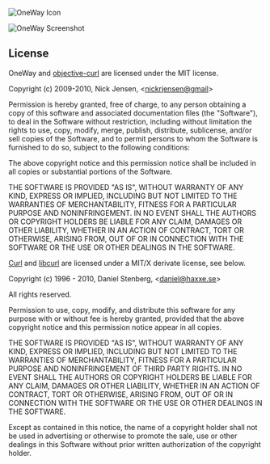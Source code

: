 ![OneWay Icon](https://raw.github.com/nrj/OneWay/master/Icon.png)

![OneWay Screenshot](https://raw.github.com/nrj/OneWay/master/Screenshot.png)

## License

OneWay and [objective-curl](https://github.com/nrj/objective-curl) are licensed under the MIT license.

Copyright (c) 2009-2010, Nick Jensen, &lt;[nickrjensen@gmail](mailto:nickrjensen@gmail.com)&gt;

Permission is hereby granted, free of charge, to any person obtaining a copy
of this software and associated documentation files (the "Software"), to deal
in the Software without restriction, including without limitation the rights
to use, copy, modify, merge, publish, distribute, sublicense, and/or sell
copies of the Software, and to permit persons to whom the Software is
furnished to do so, subject to the following conditions:

The above copyright notice and this permission notice shall be included in
all copies or substantial portions of the Software.

THE SOFTWARE IS PROVIDED "AS IS", WITHOUT WARRANTY OF ANY KIND, EXPRESS OR
IMPLIED, INCLUDING BUT NOT LIMITED TO THE WARRANTIES OF MERCHANTABILITY,
FITNESS FOR A PARTICULAR PURPOSE AND NONINFRINGEMENT. IN NO EVENT SHALL THE
AUTHORS OR COPYRIGHT HOLDERS BE LIABLE FOR ANY CLAIM, DAMAGES OR OTHER
LIABILITY, WHETHER IN AN ACTION OF CONTRACT, TORT OR OTHERWISE, ARISING FROM,
OUT OF OR IN CONNECTION WITH THE SOFTWARE OR THE USE OR OTHER DEALINGS IN
THE SOFTWARE.


[Curl](http://curl.haxx.se/) and [libcurl](http://curl.haxx.se/libcurl) are licensed under a MIT/X derivate license, see below.

Copyright (c) 1996 - 2010, Daniel Stenberg,  &lt;[daniel@haxxe.se](mailto:daniel@haxxe.se)&gt;
 
All rights reserved.
 
Permission to use, copy, modify, and distribute this software for any purpose
with or without fee is hereby granted, provided that the above copyright
notice and this permission notice appear in all copies.
 
THE SOFTWARE IS PROVIDED "AS IS", WITHOUT WARRANTY OF ANY KIND, EXPRESS OR
IMPLIED, INCLUDING BUT NOT LIMITED TO THE WARRANTIES OF MERCHANTABILITY,
FITNESS FOR A PARTICULAR PURPOSE AND NONINFRINGEMENT OF THIRD PARTY RIGHTS. IN
NO EVENT SHALL THE AUTHORS OR COPYRIGHT HOLDERS BE LIABLE FOR ANY CLAIM,
DAMAGES OR OTHER LIABILITY, WHETHER IN AN ACTION OF CONTRACT, TORT OR
OTHERWISE, ARISING FROM, OUT OF OR IN CONNECTION WITH THE SOFTWARE OR THE USE
OR OTHER DEALINGS IN THE SOFTWARE.
 
Except as contained in this notice, the name of a copyright holder shall not
be used in advertising or otherwise to promote the sale, use or other dealings
in this Software without prior written authorization of the copyright holder.